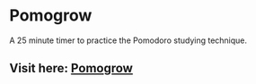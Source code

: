 # Pomogrow
A 25 minute timer to practice the Pomodoro studying technique.

## Visit here: [Pomogrow](https://karina-42.github.io/pomogrow/)

